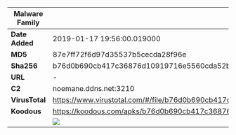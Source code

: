 | Malware Family | SpyNote                                                      |
| -------------- | ------------------------------------------------------------ |
| **Date Added** | 2019-01-17 19:56:00.019000                                                   |
| **MD5**        | 87e7ff72f6d97d35537b5cecda28f96e                             |
| **Sha256**     | b76d0b690cb417c36876d10919716e5560cda52bfdce5df620a441377c288f70 |
| **URL**        | -                                                            |
| **C2**         | noemane.ddns.net:3210 |
| **VirusTotal** | https://www.virustotal.com/#/file/b76d0b690cb417c36876d10919716e5560cda52bfdce5df620a441377c288f70/detection |
| **Koodous**    | https://koodous.com/apks/b76d0b690cb417c36876d10919716e5560cda52bfdce5df620a441377c288f70 |
|                | ![](../assets/b76d0b690cb417c36876d10919716e5560cda52bfdce5df620a441377c288f70.png) |